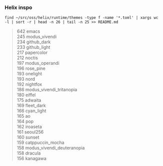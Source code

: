 ### Helix inspo

    find ~/src/oss/helix/runtime/themes -type f -name '*.toml' | xargs wc -l | sort -r | head -n 26 | tail -n 25 >> README.md

> 642 emacs  
> 245 modus_vivendi  
> 234 github_dark  
> 233 github_light  
> 217 papercolor  
> 212 noctis  
> 197 modus_operandi  
> 196 rose_pine  
> 193 onelight  
> 193 nord  
> 192 nightfox  
> 186 modus_vivendi_tritanopia  
> 180 eiffel  
> 175 adwaita  
> 169 fleet_dark  
> 166 cyan_light  
> 165 ao  
> 164 pop  
> 162 iroaseta  
> 161 seoul256  
> 160 sunset  
> 159 catppuccin_mocha  
> 158 modus_vivendi_deuteranopia  
> 158 dracula  
> 156 kanagawa  
